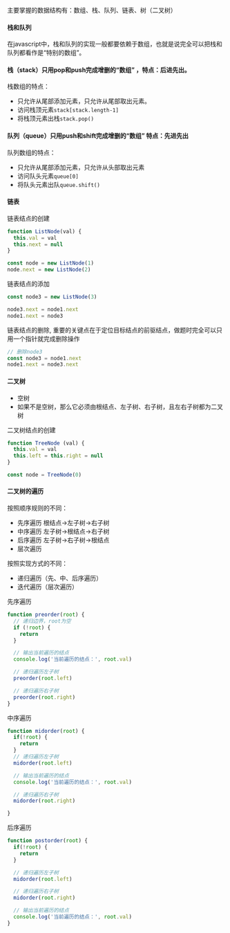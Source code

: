 主要掌握的数据结构有：数组、栈、队列、链表、树（二叉树）

#### 栈和队列

在javascript中，栈和队列的实现一般都要依赖于数组，也就是说完全可以把栈和队列都看作是“特别的数组”。

#### 栈（stack）只用pop和push完成增删的“数组” ，特点：后进先出。

栈数组的特点：

* 只允许从尾部添加元素，只允许从尾部取出元素。
* 访问栈顶元素`stack[stack.length-1]`
* 将栈顶元素出栈`stack.pop()`

#### 队列（queue）只用push和shift完成增删的“数组” 特点：先进先出

队列数组的特点：

* 只允许从尾部添加元素，只允许从头部取出元素
* 访问队头元素`queue[0]`
* 将队头元素出队`queue.shift()`


#### 链表

链表结点的创建

```js
function ListNode(val) {
  this.val = val
  this.next = null
}

const node = new ListNode(1)
node.next = new ListNode(2)
```

链表结点的添加

```js
const node3 = new ListNode(3)

node3.next = node1.next
node1.next = node3
```

链表结点的删除, 重要的关键点在于定位目标结点的前驱结点，做题时完全可以只用一个指针就完成删除操作

```js
// 删除node3
const node3 = node1.next
node1.next = node3.next
```

#### 二叉树

* 空树
* 如果不是空树，那么它必须由根结点、左子树、右子树，且左右子树都为二叉树

二叉树结点的创建

```js
function TreeNode (val) {
  this.val = val
  this.left = this.right = null
}

const node = TreeNode(0)
```


#### 二叉树的遍历

按照顺序规则的不同：
* 先序遍历 根结点->左子树->右子树
* 中序遍历 左子树->根结点->右子树
* 后序遍历 左子树->右子树->根结点
* 层次遍历

按照实现方式的不同：

* 递归遍历（先、中、后序遍历）
* 迭代遍历（层次遍历）

先序遍历

```js
function preorder(root) {
  // 递归边界，root为空
  if (!root) {
    return 
  }

  // 输出当前遍历的结点
  console.log('当前遍历的结点：', root.val)

  // 递归遍历左子树 
  preorder(root.left)

  // 递归遍历右子树  
  preorder(root.right)
}
```

中序遍历

```js
function midorder(root) {
  if(!root) {
    return 
  }
  // 递归遍历左子树
  midorder(root.left)

  // 输出当前遍历的结点
  console.log('当前遍历的结点：', root.val)

  // 递归遍历右子树   
  midorder(root.right)

}
```

后序遍历

```js
function postorder(root) {
  if(!root) {
    return 
  }

  // 递归遍历左子树
  midorder(root.left)

  // 递归遍历右子树   
  midorder(root.right)

  // 输出当前遍历的结点
  console.log('当前遍历的结点：', root.val)
}
```